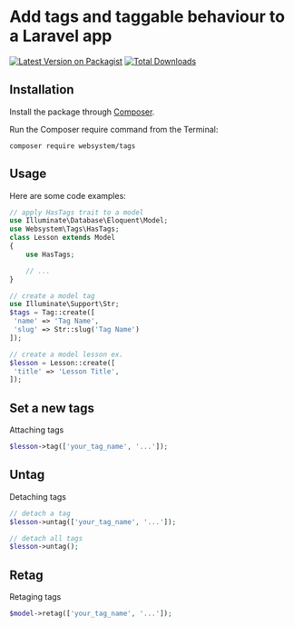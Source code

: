 # Add tags and taggable behaviour to a Laravel app

[![Latest Version on Packagist](https://img.shields.io/packagist/v/websystem/tags.svg?style=flat-square)](https://packagist.org/packages/websystem/tags)
[![Total Downloads](https://img.shields.io/packagist/dt/websystem/tags.svg?style=flat-square)](https://packagist.org/packages/websystem/tags)

## Installation

Install the package through [Composer](http://getcomposer.org/).

Run the Composer require command from the Terminal:

    composer require websystem/tags

## Usage
Here are some code examples:

```php
// apply HasTags trait to a model
use Illuminate\Database\Eloquent\Model;
use Websystem\Tags\HasTags;
class Lesson extends Model
{
    use HasTags;

    // ...
}
```

```php
// create a model tag
use Illuminate\Support\Str;
$tags = Tag::create([
 'name' => 'Tag Name',
 'slug' => Str::slug('Tag Name')
]);
```
```php
// create a model lesson ex.
$lesson = Lesson::create([
 'title' => 'Lesson Title',
]);
```
## Set a new tags
Attaching tags
```php
$lesson->tag(['your_tag_name', '...']);
```
## Untag
Detaching tags
```php
// detach a tag
$lesson->untag(['your_tag_name', '...']);

// detach all tags
$lesson->untag();
```

## Retag
Retaging tags
```php
$model->retag(['your_tag_name', '...']);
````
